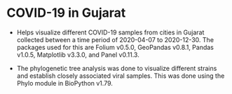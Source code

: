 # COVID-19 in Gujarat

* Helps visualize different COVID-19 samples from cities in Gujarat collected between a time period of 2020-04-07 to 2020-12-30. The packages used for this are Folium v0.5.0, GeoPandas v0.8.1, Pandas v1.0.5, Matplotlib v3.3.0, and Panel v0.11.3.

* The phylogenetic tree analysis was done to visualize different strains and establish closely associated viral samples. This was done using the Phylo module in BioPython v1.79. 
